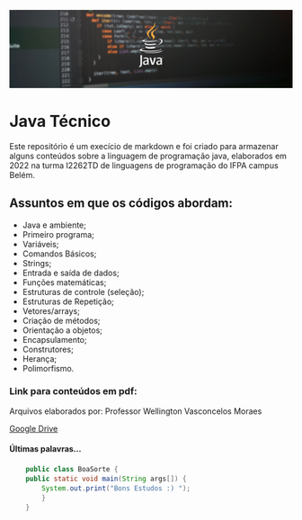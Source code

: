 ![Imagem cabeçalho tema java](img/java.jpg)

# Java Técnico

Este repositório é um execício de markdown e foi criado para armazenar alguns conteúdos sobre a linguagem de programação java, elaborados em 2022 na turma I2262TD de linguagens de programação do IFPA campus Belém.

## Assuntos em que os códigos abordam:

* Java e ambiente;
* Primeiro programa;
* Variáveis;
* Comandos Básicos;
* Strings;
* Entrada e saída de dados;
* Funções matemáticas;
* Estruturas de controle (seleção);
* Estruturas de Repetição;
* Vetores/arrays;
* Criação de métodos;
* Orientação a objetos;
* Encapsulamento;
* Construtores;
* Herança;
* Polimorfismo.

### Link para conteúdos em pdf:

Arquivos elaborados por: Professor Wellington Vasconcelos Moraes

[Google Drive](https://drive.google.com/drive/folders/1wIi33iqQwbi5N2pQcyc-LMNFcHCWOyaW?usp=share_link)


#### Últimas palavras...

```java
    public class BoaSorte {
    public static void main(String args[]) {
        System.out.print("Bons Estudos :) ");
        }
    }
```